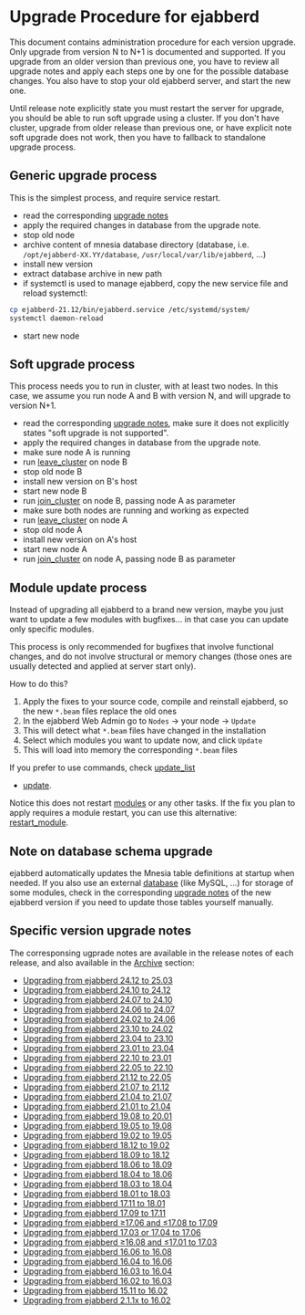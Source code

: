 # Upgrade Procedure for ejabberd

This document contains administration procedure for each version upgrade.
Only upgrade from version N to N+1 is documented and supported.
If you upgrade from an older version than previous one, you have to review all
upgrade notes and apply each steps one by one for the possible database changes.
You also have to stop your old ejabberd server, and start the new one.

Until release note explicitly state you must restart the server for upgrade,
you should be able to run soft upgrade using a cluster.  If you don't have
cluster, upgrade from older release than previous one, or have explicit note
soft upgrade does not work, then you have to fallback to standalone upgrade
process.

## Generic upgrade process

This is the simplest process, and require service restart.

- read the corresponding [upgrade notes](#specific-version-upgrade-notes)
- apply the required changes in database from the upgrade note.
- stop old node
- archive content of mnesia database directory (database, i.e. `/opt/ejabberd-XX.YY/database`, `/usr/local/var/lib/ejabberd`, ...)
- install new version
- extract database archive in new path
- if systemctl is used to manage ejabberd, copy the new service file and reload systemctl:
``` sh
cp ejabberd-21.12/bin/ejabberd.service /etc/systemd/system/
systemctl daemon-reload
```

- start new node

## Soft upgrade process

This process needs you to run in cluster, with at least two nodes. In this case,
we assume you run node A and B with version N, and will upgrade to version N+1.

- read the corresponding [upgrade notes](#specific-version-upgrade-notes),
make sure it does not explicitly states "soft upgrade is not supported".
- apply the required changes in database from the upgrade note.
- make sure node A is running
- run [leave_cluster](../../developer/ejabberd-api/admin-api.md#leave_cluster) on node B
- stop old node B
- install new version on B's host
- start new node B
- run [join_cluster](../../developer/ejabberd-api/admin-api.md#join_cluster) on node B, passing node A as parameter
- make sure both nodes are running and working as expected
- run [leave_cluster](../../developer/ejabberd-api/admin-api.md#leave_cluster) on node A
- stop old node A
- install new version on A's host
- start new node A
- run [join_cluster](../../developer/ejabberd-api/admin-api.md#join_cluster) on node A, passing node B as parameter

## Module update process

Instead of upgrading all ejabberd to a brand new version,
maybe you just want to update a few modules with bugfixes...
in that case you can update only specific modules.

This process is only recommended for bugfixes that involve functional changes,
and do not involve structural or memory changes
(those ones are usually detected and applied at server start only).

How to do this?

1. Apply the fixes to your source code, compile and reinstall ejabberd,
   so the new `*.beam` files replace the old ones
2. In the ejabberd Web Admin go to `Nodes` -> your node -> `Update`
3. This will detect what `*.beam` files have changed in the installation
4. Select which modules you want to update now, and click `Update`
5. This will load into memory the corresponding `*.beam` files

If you prefer to use commands, check
[update_list](../../developer/ejabberd-api/admin-api.md#update_list)
+ [update](../../developer/ejabberd-api/admin-api.md#update).

Notice this does not restart [modules](../configuration/modules.md)
or any other tasks. If the fix you plan to apply requires a module restart,
you can use this alternative:
[restart_module](../../developer/ejabberd-api/admin-api.md#restart_module).

## Note on database schema upgrade

ejabberd automatically updates the Mnesia table definitions at startup when needed.
If you also use an external [database](../configuration/database.md) (like MySQL, ...)
for storage of some modules, check in the corresponding
[upgrade notes](#specific-version-upgrade-notes)
of the new ejabberd version if you need to update those tables yourself manually.

## Specific version upgrade notes

The corresponsing ugprade notes are available in the release notes of each release,
and also available in the [Archive](../../archive/index.md) section:

- [Upgrading from ejabberd 24.12 to 25.03](../../archive/25.03/upgrade.md)
- [Upgrading from ejabberd 24.10 to 24.12](../../archive/24.12/upgrade.md)
- [Upgrading from ejabberd 24.07 to 24.10](../../archive/24.10/upgrade.md)
- [Upgrading from ejabberd 24.06 to 24.07](../../archive/24.07/upgrade.md)
- [Upgrading from ejabberd 24.02 to 24.06](../../archive/24.06/upgrade.md)
- [Upgrading from ejabberd 23.10 to 24.02](../../archive/24.02/upgrade.md)
- [Upgrading from ejabberd 23.04 to 23.10](../../archive/23.10/upgrade.md)
- [Upgrading from ejabberd 23.01 to 23.04](../../archive/23.04/upgrade.md)
- [Upgrading from ejabberd 22.10 to 23.01](../../archive/23.01/upgrade.md)
- [Upgrading from ejabberd 22.05 to 22.10](../../archive/22.10/upgrade.md)
- [Upgrading from ejabberd 21.12 to 22.05](../../archive/22.05/upgrade.md)
- [Upgrading from ejabberd 21.07 to 21.12](../../archive/21.12/upgrade.md)
- [Upgrading from ejabberd 21.04 to 21.07](../../archive/21.07/upgrade.md)
- [Upgrading from ejabberd 21.01 to 21.04](../../archive/21.04/upgrade.md)
- [Upgrading from ejabberd 19.08 to 20.01](../../archive/20.01/upgrade.md)
- [Upgrading from ejabberd 19.05 to 19.08](../../archive/older-releases/from_19.05_to_19.08.md)
- [Upgrading from ejabberd 19.02 to 19.05](../../archive/older-releases/from_19.02_to_19.05.md)
- [Upgrading from ejabberd 18.12 to 19.02](../../archive/older-releases/from_18.12_to_19.02.md)
- [Upgrading from ejabberd 18.09 to 18.12](../../archive/older-releases/from_18.09_to_18.12.md)
- [Upgrading from ejabberd 18.06 to 18.09](../../archive/older-releases/from_18.06_to_18.09.md)
- [Upgrading from ejabberd 18.04 to 18.06](../../archive/older-releases/from_18.04_to_18.06.md)
- [Upgrading from ejabberd 18.03 to 18.04](../../archive/older-releases/from_18.03_to_18.04.md)
- [Upgrading from ejabberd 18.01 to 18.03](../../archive/older-releases/from_18.01_to_18.03.md)
- [Upgrading from ejabberd 17.11 to 18.01](../../archive/older-releases/from_17.11_to_18.01.md)
- [Upgrading from ejabberd 17.09 to 17.11](../../archive/older-releases/from_17.09_to_17.11.md)
- [Upgrading from ejabberd ≥17.06 and ≤17.08 to 17.09](../../archive/older-releases/from_17.06_to_17.09.md)
- [Upgrading from ejabberd 17.03 or 17.04 to 17.06](../../archive/older-releases/from_17.03_to_17.06.md)
- [Upgrading from ejabberd ≥16.08 and ≤17.01 to 17.03](../../archive/older-releases/from_16.08_to_17.03.md)
- [Upgrading from ejabberd 16.06 to 16.08](../../archive/older-releases/from_16.06_to_16.08.md)
- [Upgrading from ejabberd 16.04 to 16.06](../../archive/older-releases/from_16.04_to_16.06.md)
- [Upgrading from ejabberd 16.03 to 16.04](../../archive/older-releases/from_16.03_to_16.04.md)
- [Upgrading from ejabberd 16.02 to 16.03](../../archive/older-releases/from_16.02_to_16.03.md)
- [Upgrading from ejabberd 15.11 to 16.02](../../archive/older-releases/from_15.11_to_16.02.md)
- [Upgrading from ejabberd 2.1.1x to 16.02](../../archive/older-releases/from_2.1.1x_to_16.02.md)
